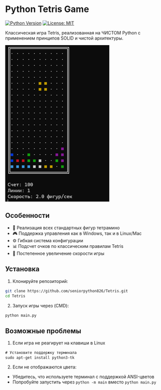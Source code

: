 # Python Tetris Game

[![Python Version](https://img.shields.io/badge/python-3.7+-blue.svg)](https://www.python.org/downloads/)
[![License: MIT](https://img.shields.io/badge/License-MIT-yellow.svg)](https://opensource.org/licenses/MIT)

Классическая игра Tetris, реализованная на ЧИСТОМ Python с применением принципов SOLID и чистой архитектуры.

![Tetris Game Screenshot](./screenshot.png)

## Особенности

- 🧩 Реализация всех стандартных фигур тетрамино
- 🎮 Поддержка управления как в Windows, так и в Linux/Mac
- ⚙️ Гибкая система конфигурации
- 📊 Подсчет очков по классическим правилам Tetris
- 🚀 Постепенное увеличение скорости игры

## Установка

1. Клонируйте репозиторий:
```bash
git clone https://github.com/seniorpython826/Tetris.git
cd Tetris
```

2. Запуск игры через (CMD):

```
python main.py
```


## Возможные проблемы

1. Если игра не реагирует на клавиши в Linux

```
# Установите поддержку терминала
sudo apt-get install python3-tk
```

2. Если не отображаются цвета:
- Убедитесь, что используете терминал с поддержкой ANSI-цветов
- Попробуйте запустить через ```python -m main``` вместо ``` python main.py ```
